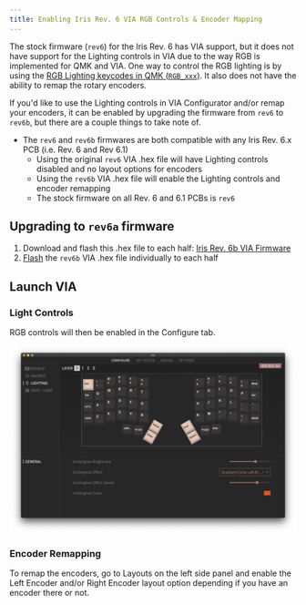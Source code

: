 ```yaml
---
title: Enabling Iris Rev. 6 VIA RGB Controls & Encoder Mapping
---
```


The stock firmware (`rev6`) for the Iris Rev. 6 has VIA support, but it does not have support for the Lighting controls in VIA due to the way RGB is implemented for QMK and VIA. One way to control the RGB lighting is by using the [RGB Lighting keycodes in QMK (`RGB_xxx`)](https://docs.qmk.fm/#/keycodes?id=rgb-lighting). It also does not have the ability to remap the rotary encoders.

If you'd like to use the Lighting controls in VIA Configurator and/or remap your encoders, it can be enabled by upgrading the firmware from `rev6` to `rev6b`, but there are a couple things to take note of.

- The `rev6` and `rev6b` firmwares are both compatible with any Iris Rev. 6.x PCB (i.e. Rev. 6 and Rev 6.1)
  - Using the original `rev6` VIA .hex file will have Lighting controls disabled and no layout options for encoders
  - Using the `rev6b` VIA .hex file will enable the Lighting controls and encoder remapping
  - The stock firmware on all Rev. 6 and 6.1 PCBs is `rev6`

## Upgrading to `rev6a` firmware

1. Download and flash this .hex file to each half: [Iris Rev. 6b VIA Firmware](https://docs.keeb.io/firmware.html?path=iris/keebio_iris_rev6b_via.hex)
2. [Flash](flashing-firmware#flashing-atmega32u4-dfu-bootloader) the `rev6b` VIA .hex file individually to each half

## Launch VIA

### Light Controls

RGB controls will then be enabled in the Configure tab.

![](./assets/images/via/iris-rev6a-lighting.png)

### Encoder Remapping

To remap the encoders, go to Layouts on the left side panel and enable the Left Encoder and/or Right Encoder layout option depending if you have an encoder there or not.
